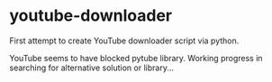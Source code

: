 # youtube-downloader
First attempt to create YouTube downloader script via python.

YouTube seems to have blocked pytube library.
Working progress in searching for alternative solution or library...

